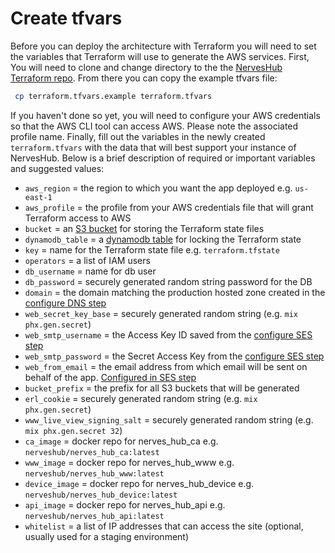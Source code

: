 # Create tfvars

Before you can deploy the architecture with Terraform you will need to set the variables that Terraform will use to generate the AWS services. First, You will need to clone and change directory to the the [NervesHub Terraform repo](https://github.com/nerves-hub/terraform). From there you can copy the example tfvars file:

```bash
 cp terraform.tfvars.example terraform.tfvars
```

If you haven't done so yet, you will need to configure your AWS credentials so that the AWS CLI tool can access AWS. Please note the associated profile name. Finally, fill out the variables in the newly created `terraform.tfvars` with the data that will best support your instance of NervesHub. Below is a brief description of required or important variables and suggested values:

* `aws_region` = the region to which you want the app deployed e.g. `us-east-1`
* `aws_profile` = the profile from your AWS credentials file that will grant Terraform access to AWS
* `bucket` = an [S3 bucket](https://aws.amazon.com/s3/) for storing the Terraform state files
* `dynamodb_table` = a [dynamodb table](https://aws.amazon.com/dynamodb/) for locking the Terraform state
* `key` = name for the Terraform state file e.g. `terraform.tfstate`
* `operators` = a list of IAM users
* `db_username` = name for db user
* `db_password` = securely generated random string password for the DB
* `domain` = the domain matching the production hosted zone created in the [configure DNS step](configure-dns.md)
* `web_secret_key_base` = securely generated random string \(e.g. `mix phx.gen.secret`\)
* `web_smtp_username` = the Access Key ID saved from the [configure SES step](configure-ses.md)
* `web_smtp_password` = the Secret Access Key from the [configure SES step](configure-ses.md)
* `web_from_email` = the email address from which email will be sent on behalf of the app. [Configured in SES step](configure-ses.md)
* `bucket_prefix` = the prefix for all S3 buckets that will be generated
* `erl_cookie` = securely generated random string \(e.g. `mix phx.gen.secret`\)
* `www_live_view_signing_salt` = securely generated random string \(e.g. `mix phx.gen.secret 32`\)
* `ca_image` = docker repo for nerves\_hub\_ca e.g. `nerveshub/nerves_hub_ca:latest`
* `www_image` = docker repo for nerves\_hub\_www e.g. `nerveshub/nerves_hub_www:latest`
* `device_image` = docker repo for nerves\_hub\_device e.g. `nerveshub/nerves_hub_device:latest`
* `api_image` = docker repo for nerves\_hub\_api e.g. `nerveshub/nerves_hub_api:latest`
* `whitelist` = a list of IP addresses that can access the site \(optional, usually used for a staging environment\)

